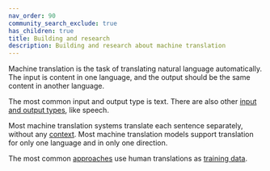 ```yaml
---
nav_order: 90
community_search_exclude: true
has_children: true
title: Building and research
description: Building and research about machine translation
---
```


Machine translation is the task of translating natural language automatically.
The input is content in one language, and the output should be the same content in another language.

The most common input and output type is text.
There are also other [input and output types](/building-and-research/other-input-types/other-input-types.md), like speech.

Most machine translation systems translate each sentence separately, without any [context](/customisation/context.md).
Most machine translation models support translation for only one language and in only one direction.

The most common [approaches](/approaches/approaches.md) use human translations as [training data](/customisation/training-data.md).
